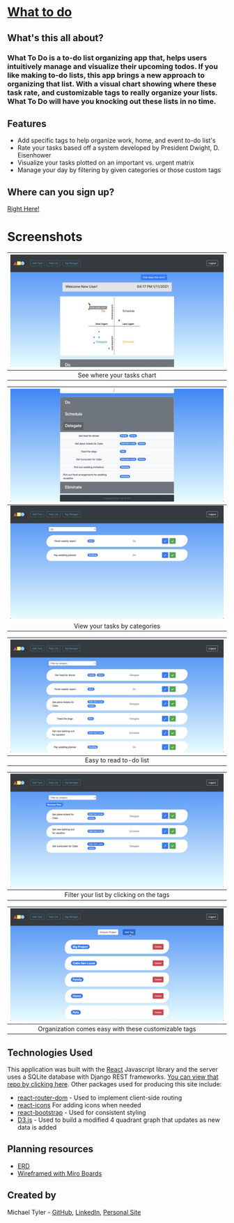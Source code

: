 # [What to do](https://importantvsurgentmatrix.herokuapp.com)

## What's this all about?

### What To Do is a to-do list organizing app that, helps users intuitively manage and visualize their upcoming todos. If you like making to-do lists, this app brings a new approach to organizing that list. With a visual chart showing where these task rate, and customizable tags to really organize your lists. What To Do will have you knocking out these lists in no time.

## Features

* Add specific tags to help organize work, home, and event to-do list's
* Rate your tasks based off a system developed by President Dwight, D. Eisenhower
* Visualize your tasks plotted on an important vs. urgent matrix
* Manage your day by filtering by given categories or those custom tags

## Where can you sign up? 

[ Right Here!](https://importantvsurgentmatrix.herokuapp.com/)

# Screenshots

| <img src="./src/images/ToolTip.jpeg"> |
| :---: |
| See where your tasks chart |

| <img src="./src/images/TodoAccordian.jpeg"> |
| :---: |
| <img src="./src/images/FilterCategory.jpeg"> |
| View your tasks by categories |

| <img src="./src/images/TodoList.jpeg"> |
| :---: |
| Easy to read to-do list |

| <img src="./src/images/FilterTag.jpeg"> |
| :---: |
| Filter your list by clicking on the tags |

| <img src="./src/images/TagList.jpeg"> |
| :---: |
| Organization comes easy with these customizable tags |

## Technologies Used

This application was built with the [React](https://reactjs.org/) Javascript library and the server uses a SQLite database with Django REST frameworks. [You can view that repo by clicking here](https://github.com/Michaelr-Tyler/whattodo-server). Other packages used for producing this site include:

* [react-router-dom](https://reactrouter.com/) - Used to implement client-side routing
* [react-icons](https://react-icons.github.io/react-icons/) For adding icons when needed
* [react-bootstrap](https://react-bootstrap.github.io/) - Used for consistent styling
* [D3.js](https://d3js.org/) - Used to build a modified 4 quadrant graph that updates as new data is added

## Planning resources 

* [ERD](https://dbdiagram.io/d/5fbd4b183a78976d7b7d4324)
* [Wireframed with Miro Boards](https://miro.com/app/board/o9J_kgCz76U=/)

## Created by

Michael Tyler - [GitHub](https://github.com/michaelr-tyler), [LinkedIn](https://www.linkedin.com/in/michaelr-tyler/), [Personal Site](Michaelr-tyler.github.io)
